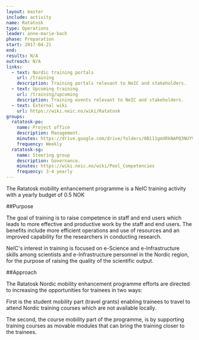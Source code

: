 ```yaml
---
layout: master
include: activity
name: Ratatosk
type: Operations
leader: anne-marie-bach
phase: Preparation
start: 2017-04-21
end:
results: N/A
outreach: N/A
links:
  - text: Nordic training portals
    url: /training
    description: Training portals relevant to NeIC and stakeholders.
  - text: Upcoming training
    url: /training/upcoming
    description: Training events relevant to NeIC and stakeholders.
  - text: External wiki
    url: https://wiki.neic.no/wiki/Ratatosk
groups:
  ratatosk-po:
    name: Project office
    description: Management.
    minutes: https://drive.google.com/drive/folders/0B111gmXRkNAPQ3NUYVM4WU5pa2M
    frequency: Weekly
  ratatosk-sg:
    name: Steering group
    description: Governance.
    minutes: https://wiki.neic.no/wiki/Pool_Competencies
    frequency: 3-4 yearly
---
```

The Ratatosk mobility enhancement programme is a NeIC training activity with a
yearly budget of 0.5 NOK

##Purpose

The goal of training is to raise competence in staff and end users which leads to more effective and productive work by the staff and end users. The benefits include more efficient operations and use of resources and an improved capability for the researchers in conducting research.
 
NeIC's interest in training is focused on e-Science and e-Infrastructure skills among scientists and e-Infrastructure personnel in the Nordic region, for the purpose of raising the quality of the scientific output.

##Approach

The Ratatosk Nordic mobility enhancement programme efforts are directed to increasing the opportunities for trainees in two ways:

First is the student mobility part (travel grants) enabling trainees to travel to attend Nordic training courses which are not available locally.  

The second, the course mobility part of the programme, is by supporting training courses as movable modules that can bring the training closer to the trainees.

